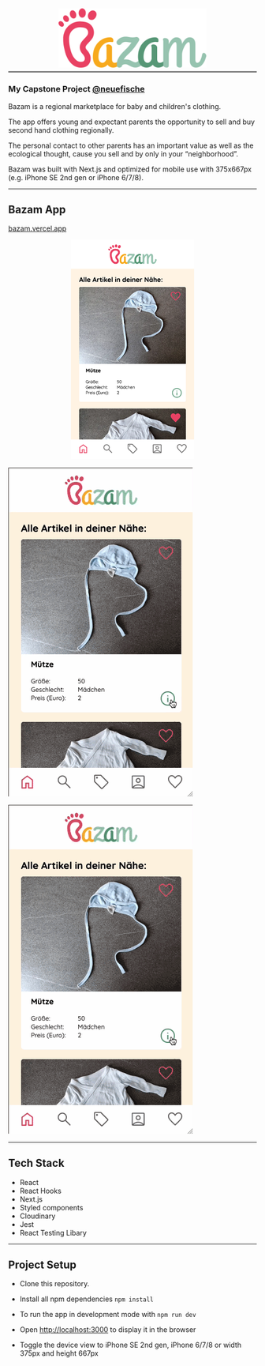 <h1 style="border-bottom: 3px solid grey" align="center" >
<a href="https://bazam.vercel.app" >
<img src="./public/Logo_Bazam.png" width="300" /></a ></h1>

### My Capstone Project [@neuefische](https://www.neuefische.de/)

Bazam is a regional marketplace for baby and children's clothing.

The app offers young and expectant parents the opportunity to sell and buy second hand clothing regionally.

The personal contact to other parents has an important value as well as the ecological thought, cause you sell and by only in your “neighborhood”.

Bazam was built with Next.js and optimized for mobile use with 375x667px (e.g. iPhone SE 2nd gen or iPhone 6/7/8).

<hr />

## Bazam App

[bazam.vercel.app](https://bazam.vercel.app)

<div align="center">
<img src="./public/images/bazam_screenshot.png" width="250"/>
</div>

![test](/public/images/eugen_moser-test.gif)

<img src="/public/images/eugen_moser-test.gif"/>

<hr />

## **Tech Stack**

- React
- React Hooks
- Next.js
- Styled components
- Cloudinary
- Jest
- React Testing Libary

<hr />

## **Project Setup**

- Clone this repository.
- Install all npm dependencies
  `npm install`
- To run the app in development mode with `npm run dev`

- Open [http://localhost:3000](http://localhost:3000/) to display it in the browser
- Toggle the device view to iPhone SE 2nd gen, iPhone 6/7/8 or width 375px and height 667px
